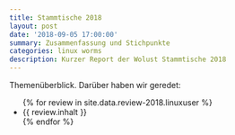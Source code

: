 ```yaml
---
title: Stammtische 2018
layout: post
date: '2018-09-05 17:00:00'
summary: Zusammenfassung und Stichpunkte
categories: linux worms
description: Kurzer Report der Wolust Stammtische 2018
---
```


Themenüberblick. Darüber haben wir geredet:
<ul>
 {% for review  in site.data.review-2018.linuxuser %}
    <li>  {{ review.inhalt }} </li>
 {% endfor %}
</ul>